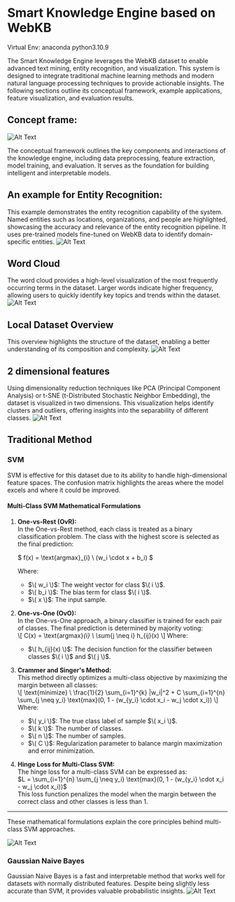 # Smart Knowledge Engine based on WebKB

Virtual Env: anaconda python3.10.9

The Smart Knowledge Engine leverages the WebKB dataset to enable advanced text mining, entity recognition, and visualization. This system is designed to integrate traditional machine learning methods and modern natural language processing techniques to provide actionable insights. The following sections outline its conceptual framework, example applications, feature visualization, and evaluation results.
## Concept frame:

![Alt Text](img/frame.png)

The conceptual framework outlines the key components and interactions of the knowledge engine, including data preprocessing, feature extraction, model training, and evaluation. It serves as the foundation for building intelligent and interpretable models.

## An example for Entity Recognition:
This example demonstrates the entity recognition capability of the system. Named entities such as locations, organizations, and people are highlighted, showcasing the accuracy and relevance of the entity recognition pipeline. It uses pre-trained models fine-tuned on WebKB data to identify domain-specific entities.
![Alt Text](img/entity_recognition_example.png)

## Word Cloud
The word cloud provides a high-level visualization of the most frequently occurring terms in the dataset. Larger words indicate higher frequency, allowing users to quickly identify key topics and trends within the dataset.
![Alt Text](img/word_cloud_example.png)

## Local Dataset Overview 
This overview highlights the structure of the dataset, enabling a better understanding of its composition and complexity.
![Alt Text](img/data_statis.jpg)

## 2 dimensional features
Using dimensionality reduction techniques like PCA (Principal Component Analysis) or t-SNE (t-Distributed Stochastic Neighbor Embedding), the dataset is visualized in two dimensions. This visualization helps identify clusters and outliers, offering insights into the separability of different classes.
![Alt Text](img/2dim_features.jpg)

## Traditional Method

### SVM
SVM is effective for this dataset due to its ability to handle high-dimensional feature spaces. The confusion matrix highlights the areas where the model excels and where it could be improved.

#### Multi-Class SVM Mathematical Formulations

1. **One-vs-Rest (OvR):**  
   In the One-vs-Rest method, each class is treated as a binary classification problem. The class with the highest score is selected as the final prediction:
   
   $
   f(x) = \text{argmax}_{i} \ (w_i \cdot x + b_i)
   $
   
   Where:
   - $\( w_i \)$: The weight vector for class $\( i \)$.
   - $\( b_i \)$: The bias term for class $\( i \)$.
   - $\( x \)$: The input sample.

3. **One-vs-One (OvO):**  
   In the One-vs-One approach, a binary classifier is trained for each pair of classes. The final prediction is determined by majority voting:  
   \\[
   C(x) = \text{argmax}_{i} \ \sum_{j \neq i} h_{ij}(x)
   \\]
   Where:
   - $\( h_{ij}(x) \)$: The decision function for the classifier between classes $\( i \)$ and $\( j \)$.

5. **Crammer and Singer's Method:**  
   This method directly optimizes a multi-class objective by maximizing the margin between all classes:  
   \\[
   \text{minimize} \ \frac{1}{2} \sum_{i=1}^{k} \|w_i\|^2 + C \sum_{i=1}^{n} \sum_{j \neq y_i} \text{max}(0, 1 - (w_{y_i} \cdot x_i - w_j \cdot x_i))
   \\]  
   Where:
   - $\( y_i \)$: The true class label of sample $\( x_i \)$.
   - $\( k \)$: The number of classes.
   - $\( n \)$: The number of samples.
   - $\( C \)$: Regularization parameter to balance margin maximization and error minimization.

7. **Hinge Loss for Multi-Class SVM:**  
   The hinge loss for a multi-class SVM can be expressed as:  
   $L = \sum_{i=1}^{n} \sum_{j \neq y_i} \text{max}(0, 1 - (w_{y_i} \cdot x_i - w_j \cdot x_i))$  
   This loss function penalizes the model when the margin between the correct class and other classes is less than 1.

---

These mathematical formulations explain the core principles behind multi-class SVM approaches. 

![Alt Text](img/SVM_confusion_matrix.jpg)

### Gaussian Naive Bayes
Gaussian Naive Bayes is a fast and interpretable method that works well for datasets with normally distributed features. Despite being slightly less accurate than SVM, it provides valuable probabilistic insights.
![Alt Text](img/NB_confusion_matrix.jpg)


